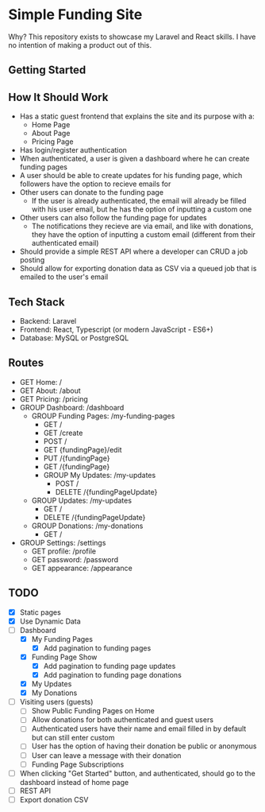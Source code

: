 # Simple Funding Site

Why? This repository exists to showcase my Laravel and React skills. I have no intention of making a product out of this.

## Getting Started

<!-- TODO: Add a Getting Started section for new developers to get set up on their device -->

## How It Should Work

- Has a static guest frontend that explains the site and its purpose with a:
    - Home Page
    - About Page
    - Pricing Page
- Has login/register authentication
- When authenticated, a user is given a dashboard where he can create funding pages
- A user should be able to create updates for his funding page, which followers have the option to recieve emails for
- Other users can donate to the funding page
    - If the user is already authenticated, the email will already be filled with his user email, but he has the option of inputting a custom one
- Other users can also follow the funding page for updates
    - The notifications they recieve are via email, and like with donations, they have the option of inputting a custom email (different from their authenticated email)
- Should provide a simple REST API where a developer can CRUD a job posting
- Should allow for exporting donation data as CSV via a queued job that is emailed to the user's email

## Tech Stack

- Backend: Laravel
- Frontend: React, Typescript (or modern JavaScript - ES6+)
- Database: MySQL or PostgreSQL

## Routes

- GET Home: /
- GET About: /about
- GET Pricing: /pricing
- GROUP Dashboard: /dashboard
    - GROUP Funding Pages: /my-funding-pages
        - GET /
        - GET /create
        - POST /
        - GET {fundingPage}/edit
        - PUT /{fundingPage}
        - GET /{fundingPage}
        - GROUP My Updates: /my-updates
            - POST /
            - DELETE /{fundingPageUpdate}
    - GROUP Updates: /my-updates
        - GET /
        - DELETE /{fundingPageUpdate}
    - GROUP Donations: /my-donations
        - GET /
- GROUP Settings: /settings
    - GET profile: /profile
    - GET password: /password
    - GET appearance: /appearance

## TODO

- [x] Static pages
- [x] Use Dynamic Data
- [ ] Dashboard
    - [x] My Funding Pages
        - [x] Add pagination to funding pages
    - [x] Funding Page Show
        - [x] Add pagination to funding page updates
        - [x] Add pagination to funding page donations
    - [x] My Updates
    - [x] My Donations
- [ ] Visiting users (guests)
    - [ ] Show Public Funding Pages on Home
    - [ ] Allow donations for both authenticated and guest users
    - [ ] Authenticated users have their name and email filled in by default but can still enter custom
    - [ ] User has the option of having their donation be public or anonymous
    - [ ] User can leave a message with their donation
    - [ ] Funding Page Subscriptions
- [ ] When clicking "Get Started" button, and authenticated, should go to the dashboard instead of home page
- [ ] REST API
- [ ] Export donation CSV